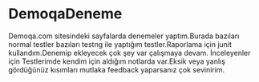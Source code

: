 # DemoqaDeneme
Demoqa.com sitesindeki sayfalarda denemeler yaptım.Burada bazıları normal testler bazıları testng ile yaptığım testler.Raporlama için junit kullandım.Denemip ekleyecek çok şey var çalışmaya devam. İnceleyenler için Testlerimde kendim için aldığım notlarda var.Eksik veya yanlış gördüğünüz kısımları mutlaka feedback yaparsanız çok sevinirim.

